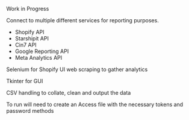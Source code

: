 Work in Progress

Connect to multiple different services for reporting purposes. 
- Shopify API
- Starshipit API
- Cin7 API
- Google Reporting API
- Meta Analytics API

Selenium for Shopify UI web scraping to gather analytics 

Tkinter for GUI

CSV handling to collate, clean and output the data

To run will need to create an Access file with the necessary tokens and password methods 

